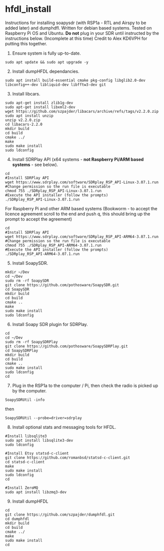 # hfdl_install
Instructions for installing soapysdr (with RSP1a - RTL and Airspy to be added later) and dumphdfl. Written for debian based systems. Tested on Raspberry Pi OS and Ubuntu.
**Do not** plug in your SDR until instructed by the instructions below. (Incomplete at this time)
Credit to Alex KD6VPH for putting this together.

1) Ensure system is fully up-to-date.
```shell
sudo apt update && sudo apt upgrade -y
```

2) Install dumpHFDL dependancies.
```shell
sudo apt install build-essential cmake pkg-config libglib2.0-dev libconfig++-dev libliquid-dev libfftw3-dev git
```

3) Install libcars.
```shell
sudo apt-get install zlib1g-dev
sudo apt-get install libxml2-dev
wget https://github.com/szpajder/libacars/archive/refs/tags/v2.2.0.zip
sudo apt install unzip
unzip v2.2.0.zip
cd libacars-2.2.0
mkdir build
cd build
cmake ../
make
sudo make install
sudo ldconfig
```

4) Install SDRPlay API  (x64 systems - **not Raspberry Pi/ARM based systems** - see below).
```shell
cd
#Install SDRPlay API
wget https://www.sdrplay.com/software/SDRplay_RSP_API-Linux-3.07.1.run
#Change permission so the run file is executable
chmod 755 ./SDRplay_RSP_API-Linux-3.07.1.run
#Execute the API installer (follow the prompts)
./SDRplay_RSP_API-Linux-3.07.1.run
```
  For Raspberry Pi and other ARM based systems (Bookworm - to accept the licence agreement scroll to the end and push q, this should bring up the prompt to accept the agreement)
```shell
cd
#Install SDRPlay API
wget https://www.sdrplay.com/software/SDRplay_RSP_API-ARM64-3.07.1.run
#Change permission so the run file is executable
chmod 755 ./SDRplay_RSP_API-ARM64-3.07.1.run
#Execute the API installer (follow the prompts)
./SDRplay_RSP_API-ARM64-3.07.1.run
```
5) Install SoapySDR.
```shell
mkdir ~/Dev
cd ~/Dev
sudo rm -rf SoapySDR
git clone https://github.com/pothosware/SoapySDR.git
cd SoapySDR
mkdir build
cd build
cmake ..
make
sudo make install
sudo ldconfig
```
6) Install Soapy SDR plugin for SDRPlay.
```shell
cd
cd ~/Dev
sudo rm -rf SoapySDRPlay
git clone https://github.com/pothosware/SoapySDRPlay.git
cd SoapySDRPlay
mkdir build
cd build
cmake ..
sudo make install
sudo ldconfig
cd
```

7) Plug in the RSP1a to the computer / Pi, then check the radio is picked up by the computer.
```
SoapySDRUtil -info
```
then
```
SoapySDRUtil --probe=driver=sdrplay
```
8) Install optional stats and messaging tools for HFDL.
```shell
#Install libsqlite3
sudo apt install libsqlite3-dev
sudo ldconfig
```
```shell
#Install Etsy statsd-c-client
git clone https://github.com/romanbsd/statsd-c-client.git
cd statsd-c-client
make
sudo make install
sudo ldconfig
cd
```
```
#Install ZeroMQ
sudo apt install libzmq3-dev
```

9) Install dumpHFDL
```shell
cd
git clone https://github.com/szpajder/dumphfdl.git
cd dumphfdl
mkdir build
cd build
cmake ../
make
sudo make install
cd
```

